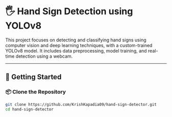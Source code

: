 # 🖐️ Hand Sign Detection using YOLOv8

This project focuses on detecting and classifying hand signs using computer vision and deep learning techniques, with a custom-trained YOLOv8 model. It includes data preprocessing, model training, and real-time detection using a webcam.

---

## 🚀 Getting Started

### 📦 Clone the Repository

```bash
git clone https://github.com/KrishKapadia09/hand-sign-detector.git
cd hand-sign-detector
